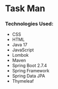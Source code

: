 # Task Man

### Technologies Used:
* CSS
* HTML
* Java 17
* JavaScript
* Lombok
* Maven
* Spring Boot 2.7.4
* Spring Framework
* Spring Data JPA
* Thymeleaf